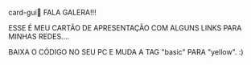 card-gui🎴
FALA GALERA!!!

ESSE É MEU CARTÃO DE APRESENTAÇÃO COM ALGUNS LINKS PARA MINHAS REDES....

BAIXA O CÓDIGO NO SEU PC E MUDA A TAG "basic" PARA "yellow". :)
